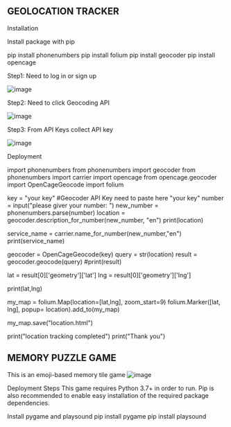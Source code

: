## GEOLOCATION TRACKER
Installation

Install package with pip

pip install phonenumbers
  pip install folium
  pip install geocoder
  pip install opencage

  Step1: Need to log in or sign up

![image](https://github.com/user-attachments/assets/9af1f82b-6dff-4c45-bf70-b7494ed37c35)

Step2: Need to click Geocoding API

![image](https://github.com/user-attachments/assets/9dd051e8-afbb-4cdc-97cf-8388ca9982c7)
  
Step3: From API Keys collect API key


![image](https://github.com/user-attachments/assets/0f2e80a9-12a3-40eb-86a1-4f42aa16e2a2)

Deployment

import phonenumbers
from phonenumbers import geocoder
from phonenumbers import carrier
import opencage
from opencage.geocoder import OpenCageGeocode
import folium


key = "your key" #Geocoder API Key need to paste here "your key" 
number = input("please giver your number: ")
new_number = phonenumbers.parse(number)
location = geocoder.description_for_number(new_number, "en")
print(location)

service_name = carrier.name_for_number(new_number,"en")
print(service_name)

geocoder = OpenCageGeocode(key)
query = str(location)
result = geocoder.geocode(query)
#print(result)

lat = result[0]['geometry']['lat']
lng = result[0]['geometry']['lng']

print(lat,lng)

my_map = folium.Map(location=[lat,lng], zoom_start=9)
folium.Marker([lat, lng], popup= location).add_to(my_map)

my_map.save("location.html")

print("location tracking completed")
print("Thank you")

## MEMORY PUZZLE GAME

This is an emoji-based memory tile game
![image](https://github.com/user-attachments/assets/fa5489dd-a868-4fe5-a33f-90d671933f58)

Deployment Steps
This game requires Python 3.7+ in order to run. Pip is also recommended to enable easy installation of the required package dependencies.

Install pygame and playsound
pip install pygame
pip install playsound

























